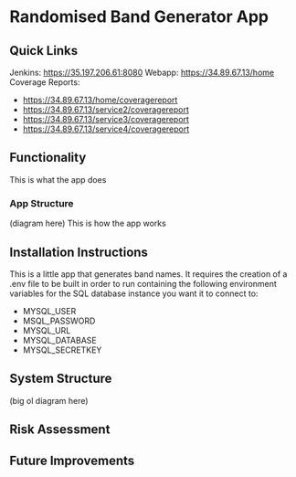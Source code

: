 # Randomised Band Generator App

## Quick Links
Jenkins: https://35.197.206.61:8080
Webapp: https://34.89.67.13/home
Coverage Reports:
- https://34.89.67.13/home/coveragereport
- https://34.89.67.13/service2/coveragereport
- https://34.89.67.13/service3/coveragereport
- https://34.89.67.13/service4/coveragereport

## Functionality
This is what the app does
### App Structure
(diagram here)
This is how the app works

## Installation Instructions
This is a little app that generates band names. It requires the creation of a .env file to be built in order to run containing the following environment variables for the SQL database instance you want it to connect to:
* MYSQL_USER
* MSQL_PASSWORD
* MYSQL_URL
* MYSQL_DATABASE
* MYSQL_SECRETKEY

## System Structure
(big ol diagram here)

## Risk Assessment

## Future Improvements

